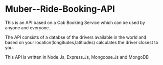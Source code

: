 # Muber--Ride-Booking-API
This is an API based on a Cab Booking Service which can be used by anyone and everyone..

The API consists of a databse of the drivers available in the world and based on your location(longitudes,latitiudes) calculates the driver closest to you.

This API is written in Node.Js, Express.Js, Mongoose.Js and MongoDB